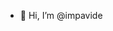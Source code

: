 - 👋 Hi, I’m @impavide

<!---
impavide/impavide is a ✨ special ✨ repository because its `README.md` (this file) appears on your GitHub profile.
You can click the Preview link to take a look at your changes.
--->
